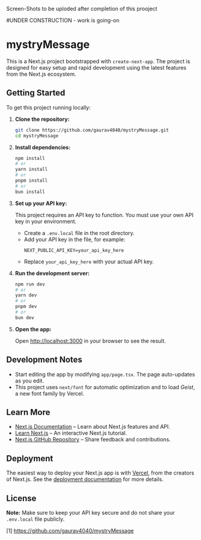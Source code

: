 Screen-Shots to be uploded after completion of this prooject

#UNDER CONSTRUCTION - work is going-on

# mystryMessage

This is a Next.js project bootstrapped with `create-next-app`. The project is designed for easy setup and rapid development using the latest features from the Next.js ecosystem.

## Getting Started

To get this project running locally:

1. **Clone the repository:**

   ```bash
   git clone https://github.com/gaurav4040/mystryMessage.git
   cd mystryMessage
   ```

2. **Install dependencies:**

   ```bash
   npm install
   # or
   yarn install
   # or
   pnpm install
   # or
   bun install
   ```

3. **Set up your API key:**

   This project requires an API key to function. You must use your own API key in your environment.

   - Create a `.env.local` file in the root directory.
   - Add your API key in the file, for example:
     ```
     NEXT_PUBLIC_API_KEY=your_api_key_here
     ```
   - Replace `your_api_key_here` with your actual API key.

4. **Run the development server:**

   ```bash
   npm run dev
   # or
   yarn dev
   # or
   pnpm dev
   # or
   bun dev
   ```

5. **Open the app:**

   Open [http://localhost:3000](http://localhost:3000) in your browser to see the result.

## Development Notes

- Start editing the app by modifying `app/page.tsx`. The page auto-updates as you edit.
- This project uses `next/font` for automatic optimization and to load _Geist_, a new font family by Vercel.

## Learn More

- [Next.js Documentation](https://nextjs.org/docs) – Learn about Next.js features and API.
- [Learn Next.js](https://nextjs.org/learn) – An interactive Next.js tutorial.
- [Next.js GitHub Repository](https://github.com/vercel/next.js/) – Share feedback and contributions.

## Deployment

The easiest way to deploy your Next.js app is with [Vercel](https://vercel.com/), from the creators of Next.js. See the [deployment documentation](https://nextjs.org/docs/deployment) for more details.

## License

**Note:** Make sure to keep your API key secure and do not share your `.env.local` file publicly.

[1] https://github.com/gaurav4040/mystryMessage
